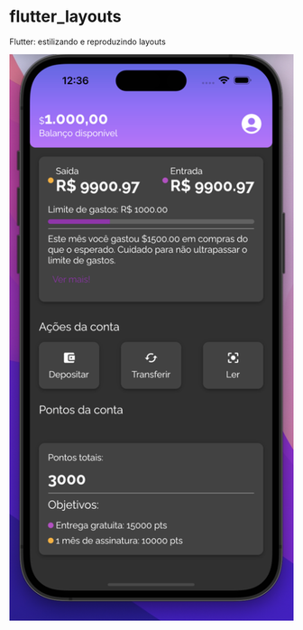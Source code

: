 # flutter_layouts
Flutter: estilizando e reproduzindo layouts

![alt text](https://github.com/Aniro-Montenegro/flutter_layouts/blob/main/layouts/logo.png?raw=true)


